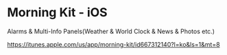 # Morning Kit - iOS

Alarms & Multi-Info Panels(Weather & World Clock & News & Photos etc.)

https://itunes.apple.com/us/app/morning-kit/id667312140?l=ko&ls=1&mt=8
